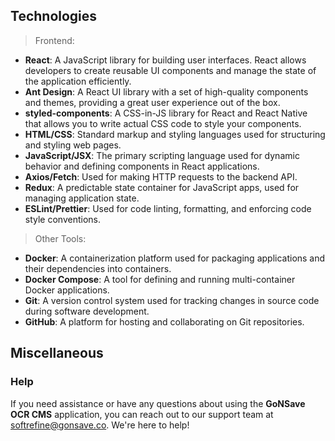 ## Technologies

> Frontend:

- **React**: A JavaScript library for building user interfaces. React allows developers to create reusable UI components and manage the state of the application efficiently.
- **Ant Design**: A React UI library with a set of high-quality components and themes, providing a great user experience out of the box.
- **styled-components**: A CSS-in-JS library for React and React Native that allows you to write actual CSS code to style your components.
- **HTML/CSS**: Standard markup and styling languages used for structuring and styling web pages.
- **JavaScript/JSX**: The primary scripting language used for dynamic behavior and defining components in React applications.
- **Axios/Fetch**: Used for making HTTP requests to the backend API.
- **Redux**: A predictable state container for JavaScript apps, used for managing application state.
- **ESLint/Prettier**: Used for code linting, formatting, and enforcing code style conventions.

> Other Tools:

- **Docker**: A containerization platform used for packaging applications and their dependencies into containers.
- **Docker Compose**: A tool for defining and running multi-container Docker applications.
- **Git**: A version control system used for tracking changes in source code during software development.
- **GitHub**: A platform for hosting and collaborating on Git repositories.

## Miscellaneous

### Help

If you need assistance or have any questions about using the **GoNSave OCR CMS** application, you can reach out to our support team at [softrefine@gonsave.co](mailto:softrefine@gonsave.co). We're here to help!
